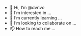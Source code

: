 - 👋 Hi, I’m @dvnvo
- 👀 I’m interested in ...
- 🌱 I’m currently learning ...
- 💞️ I’m looking to collaborate on ...
- 📫 How to reach me ...

<!---
dvnvo/dvnvo is a ✨ special ✨ repository because its `README.md` (this file) appears on your GitHub profile.
You can click the Preview link to take a look at your changes.
--->
